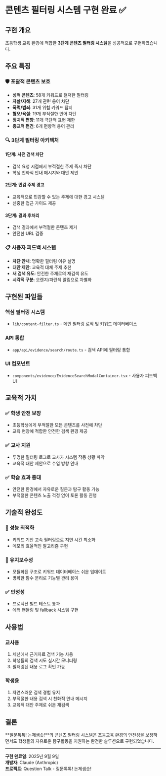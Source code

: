 # 콘텐츠 필터링 시스템 구현 완료 ✅

## 구현 개요

초등학생 교육 환경에 적합한 **3단계 콘텐츠 필터링 시스템**을 성공적으로 구현하였습니다.

## 주요 특징

### 🛡️ 포괄적 콘텐츠 보호
- **성적 콘텐츠**: 58개 키워드로 철저한 필터링
- **자살/자해**: 27개 관련 용어 차단
- **폭력/범죄**: 31개 위험 키워드 탐지
- **혐오/욕설**: 19개 부적절한 언어 차단
- **정치적 편향**: 11개 극단적 표현 제한
- **종교적 편견**: 6개 편향적 용어 관리

### 🔍 3단계 필터링 아키텍처

#### 1단계: 사전 검색 차단
- 검색 요청 시점에서 부적절한 주제 즉시 차단
- 학생 친화적 안내 메시지와 대안 제안

#### 2단계: 민감 주제 경고
- 교육적으로 민감할 수 있는 주제에 대한 경고 시스템
- 신중한 접근 가이드 제공

#### 3단계: 결과 후처리
- 검색 결과에서 부적절한 콘텐츠 제거
- 안전한 URL 검증

### 📋 사용자 피드백 시스템
- **차단 안내**: 명확한 필터링 이유 설명
- **대안 제안**: 교육적 대체 주제 추천
- **새 검색 유도**: 안전한 주제로의 재검색 유도
- **시각적 구분**: 오렌지/파란색 알림으로 차별화

## 구현된 파일들

### 핵심 필터링 시스템
- `lib/content-filter.ts` - 메인 필터링 로직 및 키워드 데이터베이스

### API 통합
- `app/api/evidence/search/route.ts` - 검색 API에 필터링 통합

### UI 컴포넌트
- `components/evidence/EvidenceSearchModalContainer.tsx` - 사용자 피드백 UI

## 교육적 가치

### ✅ 학생 안전 보장
- 초등학생에게 부적절한 모든 콘텐츠를 사전에 차단
- 교육 현장에 적합한 안전한 검색 환경 제공

### ✅ 교사 지원
- 투명한 필터링 로그로 교사가 시스템 작동 상황 파악
- 교육적 대안 제안으로 수업 방향 안내

### ✅ 학습 효과 증대
- 안전한 환경에서 자유로운 질문과 탐구 활동 가능
- 부적절한 콘텐츠 노출 걱정 없이 토론 활동 진행

## 기술적 완성도

### 🚀 성능 최적화
- 키워드 기반 고속 필터링으로 지연 시간 최소화
- 메모리 효율적인 알고리즘 구현

### 🔧 유지보수성
- 모듈화된 구조로 키워드 데이터베이스 쉬운 업데이트
- 명확한 함수 분리로 기능별 관리 용이

### ✅ 안정성
- 프로덕션 빌드 테스트 통과
- 에러 핸들링 및 fallback 시스템 구현

## 사용법

### 교사용
1. 세션에서 근거자료 검색 기능 사용
2. 학생들의 검색 시도 실시간 모니터링
3. 필터링된 내용 로그 확인 가능

### 학생용
1. 자연스러운 검색 경험 유지
2. 부적절한 내용 검색 시 친화적 안내 메시지
3. 교육적 대안 주제로 쉬운 재검색

## 결론

**질문톡톡! 논제샘솟!**의 콘텐츠 필터링 시스템은 초등교육 환경의 안전성을 보장하면서도 학생들의 자유로운 탐구활동을 지원하는 완전한 솔루션으로 구현되었습니다.

---

**구현 완료일**: 2025년 9월 9일  
**개발자**: Claude (Anthropic)  
**프로젝트**: Question Talk - 질문톡톡! 논제샘솟!